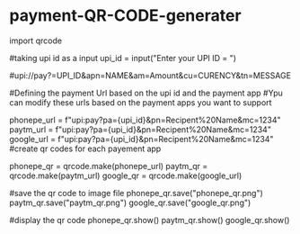 # payment-QR-CODE-generater
import qrcode


#taking upi id as a input
upi_id = input("Enter your UPI ID = ")

#upi://pay?=UPI_ID&apn=NAME&am=Amount&cu=CURENCY&tn=MESSAGE

#Defining the payment Url based on the upi id  and the payment app
#Ypu can modify these urls based on the payment apps you want to support

phonepe_url = f"upi:pay?pa={upi_id}&pn=Recipent%20Name&mc=1234"
paytm_url = f"upi:pay?pa={upi_id}&pn=Recipent%20Name&mc=1234"
google_url = f"upi:pay?pa={upi_id}&pn=Recipent%20Name&mc=1234"
#create qr codes for each payement app

phonepe_qr = qrcode.make(phonepe_url)
paytm_qr = qrcode.make(paytm_url)
google_qr = qrcode.make(google_url)

#save the qr code to image file
phonepe_qr.save("phonepe_qr.png")
paytm_qr.save("paytm_qr.png")
google_qr.save("google_qr.png")

#display the qr code
phonepe_qr.show()
paytm_qr.show()
google_qr.show()


